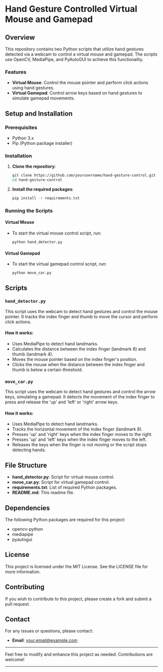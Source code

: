 # Hand Gesture Controlled Virtual Mouse and Gamepad

## Overview

This repository contains two Python scripts that utilize hand gestures detected via a webcam to control a virtual mouse and gamepad. The scripts use OpenCV, MediaPipe, and PyAutoGUI to achieve this functionality.

### Features

- **Virtual Mouse**: Control the mouse pointer and perform click actions using hand gestures.
- **Virtual Gamepad**: Control arrow keys based on hand gestures to simulate gamepad movements.

## Setup and Installation

### Prerequisites

- Python 3.x
- Pip (Python package installer)

### Installation

1. **Clone the repository**:
    ```bash
    git clone https://github.com/yourusername/hand-gesture-control.git
    cd hand-gesture-control
    ```

2. **Install the required packages**:
    ```bash
    pip install -r requirements.txt
    ```

### Running the Scripts

#### Virtual Mouse

- To start the virtual mouse control script, run:
    ```bash
    python hand_detector.py
    ```

#### Virtual Gamepad

- To start the virtual gamepad control script, run:
    ```bash
    python move_car.py
    ```

## Scripts

### `hand_detector.py`

This script uses the webcam to detect hand gestures and control the mouse pointer. It tracks the index finger and thumb to move the cursor and perform click actions.

#### How it works:
- Uses MediaPipe to detect hand landmarks.
- Calculates the distance between the index finger (landmark 8) and thumb (landmark 4).
- Moves the mouse pointer based on the index finger's position.
- Clicks the mouse when the distance between the index finger and thumb is below a certain threshold.

### `move_car.py`

This script uses the webcam to detect hand gestures and control the arrow keys, simulating a gamepad. It detects the movement of the index finger to press and release the 'up' and 'left' or 'right' arrow keys.

#### How it works:
- Uses MediaPipe to detect hand landmarks.
- Tracks the horizontal movement of the index finger (landmark 8).
- Presses 'up' and 'right' keys when the index finger moves to the right.
- Presses 'up' and 'left' keys when the index finger moves to the left.
- Releases the keys when the finger is not moving or the script stops detecting hands.

## File Structure

- **hand_detector.py**: Script for virtual mouse control.
- **move_car.py**: Script for virtual gamepad control.
- **requirements.txt**: List of required Python packages.
- **README.md**: This readme file.

## Dependencies

The following Python packages are required for this project:
- opencv-python
- mediapipe
- pyautogui

## License

This project is licensed under the MIT License. See the LICENSE file for more information.

## Contributing

If you wish to contribute to this project, please create a fork and submit a pull request.

## Contact

For any issues or questions, please contact:
- **Email**: your.email@example.com

---

Feel free to modify and enhance this project as needed. Contributions are welcome!

---
